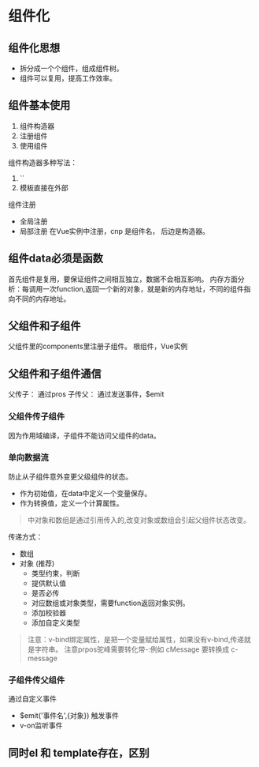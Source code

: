 # 组件化

## 组件化思想

* 拆分成一个个组件，组成组件树。
* 组件可以复用，提高工作效率。

## 组件基本使用

1. 组件构造器
2. 注册组件
3. 使用组件

组件构造器多种写法：
1. ``
2. 模板直接在外部

组件注册 
* 全局注册
* 局部注册 在Vue实例中注册，cnp 是组件名， 后边是构造器。

## 组件data必须是函数

首先组件是复用，要保证组件之间相互独立，数据不会相互影响。
内存方面分析：每调用一次function,返回一个新的对象，就是新的内存地址，不同的组件指向不同的内存地址。

## 父组件和子组件

父组件里的components里注册子组件。
根组件，Vue实例

## 父组件和子组件通信

父传子： 通过pros
子传父： 通过发送事件，$emit

### 父组件传子组件
因为作用域编译，子组件不能访问父组件的data。

### 单向数据流
防止从子组件意外变更父级组件的状态。

* 作为初始值，在data中定义一个变量保存。
* 作为转换值，定义一个计算属性。

>  中对象和数组是通过引用传入的,改变对象或数组会引起父组件状态改变。

传递方式：
* 数组
* 对象 (推荐)
    * 类型约束，判断
    * 提供默认值
    * 是否必传
    * 对应数组或对象类型，需要function返回对象实例。
    * 添加校验器
    * 添加自定义类型

> 注意：v-bind绑定属性，是把一个变量赋给属性，如果没有v-bind,传递就是字符串。
> 注意prpos驼峰需要转化带-:例如 cMessage 要转换成 c-message

### 子组件传父组件

通过自定义事件
* $emit('事件名',{对象}) 触发事件
* v-on监听事件

## 同时el 和 template存在，区别